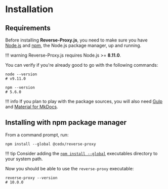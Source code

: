 # Installation

## Requirements
Before installing **Reverse-Proxy.js**, you need to make sure you have [Node.js](https://nodejs.org) and [npm](https://www.npmjs.com), the Node.js package manager, up and running.

!!! warning
    Reverse-Proxy.js requires Node.js >= **8.11.0**.
    
You can verify if you're already good to go with the following commands:

```shell
node --version
# v9.11.0

npm --version
# 5.6.0
```

!!! info
    If you plan to play with the package sources, you will also need
    [Gulp](https://gulpjs.com) and [Material for MkDocs](https://squidfunk.github.io/mkdocs-material).

## Installing with npm package manager
From a command prompt, run:

```shell
npm install --global @cedx/reverse-proxy
```

!!! tip
    Consider adding the [`npm install --global`](https://docs.npmjs.com/files/folders) executables directory to your system path.

Now you should be able to use the `reverse-proxy` executable:

```shell
reverse-proxy --version
# 10.0.0
```
